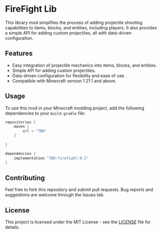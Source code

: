 # FireFight Lib

This library mod simplifies the process of adding projectile shooting capabilities to items, blocks, and entities, including players. It also provides a simple API for adding custom projectiles, all with data-driven configuration.

## Features
- Easy integration of projectile mechanics into items, blocks, and entities.
- Simple API for adding custom projectiles.
- Data-driven configuration for flexibility and ease of use.
- Compatible with Minecraft version 1.21.1 and above.


## Usage
To use this mod in your Minecraft modding project, add the following dependencies to your `build.gradle` file:

```groovy
repositories {
    maven {
        url = "TBD"
    }
    
}

dependencies {
    implementation "TBD:firefight:0.1"
}
```

## Contributing
Feel free to fork this repository and submit pull requests. Bug reports and suggestions are welcome through the Issues tab.  

## License
This project is licensed under the MIT License - see the [LICENSE](LICENSE.txt) file for details.
